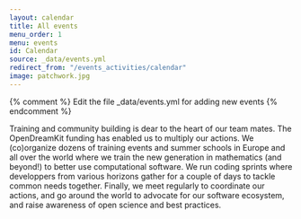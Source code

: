 ```yaml
---
layout: calendar
title: All events
menu_order: 1
menu: events
id: Calendar
source: _data/events.yml
redirect_from: "/events_activities/calendar"
image: patchwork.jpg
---
```


{% comment %}
    Edit the file _data/events.yml for adding new events
{% endcomment %}

Training and community building is dear to the heart of our team mates. The OpenDreamKit funding has enabled us to multiply our actions. We (co)organize dozens of training events and summer schools in Europe and all over the world where we train the new generation in mathematics (and beyond!) to better use computational software. We run coding sprints where developpers from various horizons gather for a couple of days to tackle common needs together. Finally, we meet regularly to coordinate our actions, and go around the world to advocate for our software ecosystem, and raise awareness of open science and best practices.



